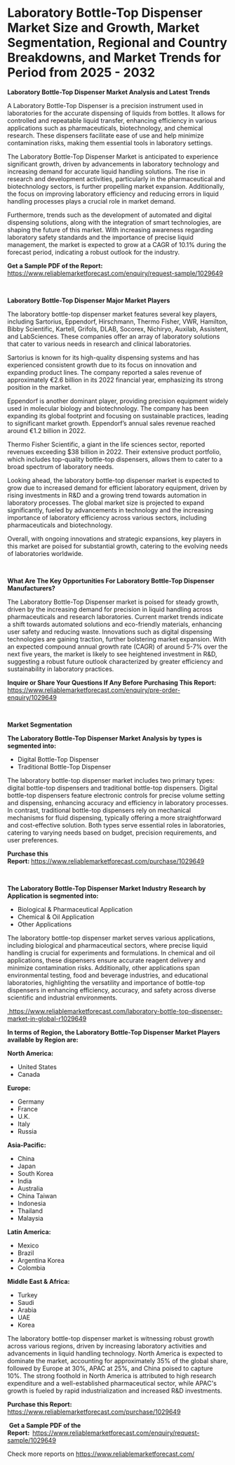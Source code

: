 <p><h1>Laboratory Bottle-Top Dispenser Market Size and Growth, Market Segmentation, Regional and Country Breakdowns, and Market Trends for Period from 2025 -  2032</h1></p><p><strong>Laboratory Bottle-Top Dispenser Market Analysis and Latest Trends</strong></p>
<p><p>A Laboratory Bottle-Top Dispenser is a precision instrument used in laboratories for the accurate dispensing of liquids from bottles. It allows for controlled and repeatable liquid transfer, enhancing efficiency in various applications such as pharmaceuticals, biotechnology, and chemical research. These dispensers facilitate ease of use and help minimize contamination risks, making them essential tools in laboratory settings.</p><p>The Laboratory Bottle-Top Dispenser Market is anticipated to experience significant growth, driven by advancements in laboratory technology and increasing demand for accurate liquid handling solutions. The rise in research and development activities, particularly in the pharmaceutical and biotechnology sectors, is further propelling market expansion. Additionally, the focus on improving laboratory efficiency and reducing errors in liquid handling processes plays a crucial role in market demand.</p><p>Furthermore, trends such as the development of automated and digital dispensing solutions, along with the integration of smart technologies, are shaping the future of this market. With increasing awareness regarding laboratory safety standards and the importance of precise liquid management, the market is expected to grow at a CAGR of 10.1% during the forecast period, indicating a robust outlook for the industry.</p></p>
<p><strong>Get a Sample PDF of the Report:&nbsp;</strong> <a href="https://www.reliablemarketforecast.com/enquiry/request-sample/1029649?utm_campaign=3046&utm_medium=2&utm_source=Github&utm_content=ia&utm_term=21032025&utm_id=laboratory-bottle-top-dispenser">https://www.reliablemarketforecast.com/enquiry/request-sample/1029649</a></p>
<p>&nbsp;</p>
<p><strong>Laboratory Bottle-Top Dispenser Major Market Players</strong></p>
<p><p>The laboratory bottle-top dispenser market features several key players, including Sartorius, Eppendorf, Hirschmann, Thermo Fisher, VWR, Hamilton, Bibby Scientific, Kartell, Grifols, DLAB, Socorex, Nichiryo, Auxilab, Assistent, and LabSciences. These companies offer an array of laboratory solutions that cater to various needs in research and clinical laboratories.</p><p>Sartorius is known for its high-quality dispensing systems and has experienced consistent growth due to its focus on innovation and expanding product lines. The company reported a sales revenue of approximately €2.6 billion in its 2022 financial year, emphasizing its strong position in the market.</p><p>Eppendorf is another dominant player, providing precision equipment widely used in molecular biology and biotechnology. The company has been expanding its global footprint and focusing on sustainable practices, leading to significant market growth. Eppendorf’s annual sales revenue reached around €1.2 billion in 2022.</p><p>Thermo Fisher Scientific, a giant in the life sciences sector, reported revenues exceeding $38 billion in 2022. Their extensive product portfolio, which includes top-quality bottle-top dispensers, allows them to cater to a broad spectrum of laboratory needs.</p><p>Looking ahead, the laboratory bottle-top dispenser market is expected to grow due to increased demand for efficient laboratory equipment, driven by rising investments in R&D and a growing trend towards automation in laboratory processes. The global market size is projected to expand significantly, fueled by advancements in technology and the increasing importance of laboratory efficiency across various sectors, including pharmaceuticals and biotechnology.</p><p>Overall, with ongoing innovations and strategic expansions, key players in this market are poised for substantial growth, catering to the evolving needs of laboratories worldwide.</p></p>
<p>&nbsp;</p>
<p><strong>What Are The Key Opportunities For Laboratory Bottle-Top Dispenser Manufacturers?</strong></p>
<p><p>The Laboratory Bottle-Top Dispenser market is poised for steady growth, driven by the increasing demand for precision in liquid handling across pharmaceuticals and research laboratories. Current market trends indicate a shift towards automated solutions and eco-friendly materials, enhancing user safety and reducing waste. Innovations such as digital dispensing technologies are gaining traction, further bolstering market expansion. With an expected compound annual growth rate (CAGR) of around 5-7% over the next five years, the market is likely to see heightened investment in R&D, suggesting a robust future outlook characterized by greater efficiency and sustainability in laboratory practices.</p></p>
<p><strong>Inquire or Share Your Questions If Any Before Purchasing This Report:</strong> <a href="https://www.reliablemarketforecast.com/enquiry/pre-order-enquiry/1029649?utm_campaign=3046&utm_medium=2&utm_source=Github&utm_content=ia&utm_term=21032025&utm_id=laboratory-bottle-top-dispenser">https://www.reliablemarketforecast.com/enquiry/pre-order-enquiry/1029649</a></p>
<p>&nbsp;</p>
<p><strong>Market Segmentation</strong></p>
<p><strong>The Laboratory Bottle-Top Dispenser Market Analysis by types is segmented into:</strong></p>
<p><ul><li>Digital Bottle-Top Dispenser</li><li>Traditional Bottle-Top Dispenser</li></ul></p>
<p><p>The laboratory bottle-top dispenser market includes two primary types: digital bottle-top dispensers and traditional bottle-top dispensers. Digital bottle-top dispensers feature electronic controls for precise volume setting and dispensing, enhancing accuracy and efficiency in laboratory processes. In contrast, traditional bottle-top dispensers rely on mechanical mechanisms for fluid dispensing, typically offering a more straightforward and cost-effective solution. Both types serve essential roles in laboratories, catering to varying needs based on budget, precision requirements, and user preferences.</p></p>
<p><strong>Purchase this Report:&nbsp;</strong><a href="https://www.reliablemarketforecast.com/purchase/1029649?utm_campaign=3046&utm_medium=2&utm_source=Github&utm_content=ia&utm_term=21032025&utm_id=laboratory-bottle-top-dispenser">https://www.reliablemarketforecast.com/purchase/1029649</a></p>
<p>&nbsp;</p>
<p><strong>The Laboratory Bottle-Top Dispenser Market Industry Research by Application is segmented into:</strong></p>
<p><ul><li>Biological & Pharmaceutical Application</li><li>Chemical & Oil Application</li><li>Other Applications</li></ul></p>
<p><p>The laboratory bottle-top dispenser market serves various applications, including biological and pharmaceutical sectors, where precise liquid handling is crucial for experiments and formulations. In chemical and oil applications, these dispensers ensure accurate reagent delivery and minimize contamination risks. Additionally, other applications span environmental testing, food and beverage industries, and educational laboratories, highlighting the versatility and importance of bottle-top dispensers in enhancing efficiency, accuracy, and safety across diverse scientific and industrial environments.</p></p>
<p><a href="https://www.reliablemarketforecast.com/laboratory-bottle-top-dispenser-market-in-global-r1029649?utm_campaign=3046&utm_medium=2&utm_source=Github&utm_content=ia&utm_term=21032025&utm_id=laboratory-bottle-top-dispenser">&nbsp;https://www.reliablemarketforecast.com/laboratory-bottle-top-dispenser-market-in-global-r1029649</a></p>
<p><strong>In terms of Region, the Laboratory Bottle-Top Dispenser Market Players available by Region are:</strong></p>
<p>
    <p> <strong> North America: </strong>
        <ul>
            <li>United States</li>
            <li>Canada</li>
        </ul>
        </p> 
    <p> <strong> Europe: </strong>
        <ul>
            <li>Germany</li>
            <li>France</li>
            <li>U.K.</li>
            <li>Italy</li>
            <li>Russia</li>
        </ul>
        </p> 
    <p> <strong> Asia-Pacific: </strong>
        <ul>
            <li>China</li>
            <li>Japan</li>
            <li>South Korea</li>
            <li>India</li>
            <li>Australia</li>
            <li>China Taiwan</li>
            <li>Indonesia</li>
            <li>Thailand</li>
            <li>Malaysia</li>
        </ul>
        </p> 
    <p> <strong> Latin America: </strong>
        <ul>
            <li>Mexico</li>
            <li>Brazil</li>
            <li>Argentina Korea</li>
            <li>Colombia</li>
        </ul>
        </p> 
    <p> <strong> Middle East & Africa: </strong>
        <ul>
            <li>Turkey</li>
            <li>Saudi</li>
            <li>Arabia</li>
            <li>UAE</li>
            <li>Korea</li>
        </ul>
    </p>
    </p>
<p><p>The laboratory bottle-top dispenser market is witnessing robust growth across various regions, driven by increasing laboratory activities and advancements in liquid handling technology. North America is expected to dominate the market, accounting for approximately 35% of the global share, followed by Europe at 30%, APAC at 25%, and China poised to capture 10%. The strong foothold in North America is attributed to high research expenditure and a well-established pharmaceutical sector, while APAC's growth is fueled by rapid industrialization and increased R&D investments.</p></p>
<p><strong>Purchase this Report: </strong><a href="https://www.reliablemarketforecast.com/purchase/1029649?utm_campaign=3046&utm_medium=2&utm_source=Github&utm_content=ia&utm_term=21032025&utm_id=laboratory-bottle-top-dispenser">https://www.reliablemarketforecast.com/purchase/1029649</a></p>
<p>&nbsp;<strong>Get a Sample PDF of the Report:&nbsp;&nbsp;</strong><a href="https://www.reliablemarketforecast.com/enquiry/request-sample/1029649?utm_campaign=3046&utm_medium=2&utm_source=Github&utm_content=ia&utm_term=21032025&utm_id=laboratory-bottle-top-dispenser">https://www.reliablemarketforecast.com/enquiry/request-sample/1029649</a></p>
<p><strong></strong></p>
<p>Check more reports on <a href="https://www.reliablemarketforecast.com/?utm_campaign=3046&utm_medium=2&utm_source=Github&utm_content=ia&utm_term=21032025&utm_id=laboratory-bottle-top-dispenser">https://www.reliablemarketforecast.com/</a></p>